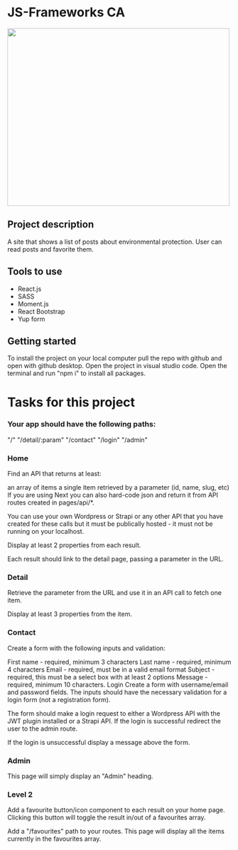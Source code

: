 # JS-Frameworks CA

<img src="https://tpbro.online/jsframe.JPG" width="500" height="400" />

## Project description

A site that shows a list of posts about environmental protection. 
User can read posts and favorite them.

## Tools to use
* React.js
* SASS
* Moment.js
* React Bootstrap
* Yup form

## Getting started
To install the project on your local computer pull the repo with github and open with github desktop. Open the project in visual studio code. Open the terminal and run "npm i" to install all packages.


# Tasks for this project

### Your app should have the following paths:
"/"
"/detail/:param"
"/contact"
"/login"
"/admin"


### Home
Find an API that returns at least:

an array of items
a single item retrieved by a parameter (id, name, slug, etc)
If you are using Next you can also hard-code json and return it from API routes created in pages/api/*.

You can use your own Wordpress or Strapi or any other API that you have created for these calls but it must be publically hosted - it must not be running on your localhost.

Display at least 2 properties from each result.

Each result should link to the detail page, passing a parameter in the URL.

### Detail
Retrieve the parameter from the URL and use it in an API call to fetch one item.

Display at least 3 properties from the item.

### Contact
Create a form with the following inputs and validation:

First name - required, minimum 3 characters
Last name - required, minimum 4 characters
Email - required, must be in a valid email format
Subject - required, this must be a select box with at least 2 options
Message - required, minimum 10 characters.
Login
Create a form with username/email and password fields. The inputs should have the necessary validation for a login form (not a registration form).

The form should make a login request to either a Wordpress API with the JWT plugin installed or a Strapi API. If the login is successful redirect the user to the admin route.

If the login is unsuccessful display a message above the form.

### Admin
This page will simply display an "Admin" heading.

### Level 2
Add a favourite button/icon component to each result on your home page. Clicking this button will toggle the result in/out of a favourites array.

Add a "/favourites" path to your routes. This page will display all the items currently in the favourites array.
